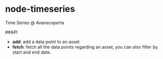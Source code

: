 # node-timeseries
Time Series @ Avanscoperta

##API

 * **add**: add a data point to an asset
 * **fetch**: fetch all the data points regarding an asset, you can also filter by start and end date.
